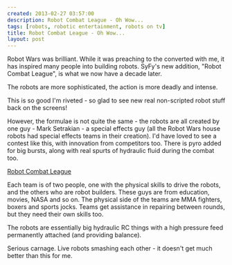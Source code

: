 ```yaml
---
created: 2013-02-27 03:57:00
description: Robot Combat League - Oh Wow...
tags: [robots, robotic entertainment, robots on tv]
title: Robot Combat League - Oh Wow...
layout: post
---
```

Robot Wars was brilliant. While it was preaching to the converted with me, it has inspired many people into building robots. SyFy's new addition, "Robot Combat League", is what we now have a decade later.

The robots are more sophisticated, the action is more deadly and intense.

This is so good I'm riveted - so glad to see new real non-scripted robot stuff back on the screens!

However, the formulae is not quite the same - the robots are all created by one guy - Mark Setrakian - a special effects guy (all the Robot Wars house robots had special effects teams in their creation). I'd have loved to see a contest like this, with innovation from competitors too. There is pyro added for big bursts, along with real spurts of hydraulic fluid during the combat too.

[Robot Combat League](http://www.syfy.com/robotcombatleague)

Each team is of two people, one with the physical skills to drive the robots, and the others who are robot builders. These guys are from education, movies, NASA and so on. The physical side of the teams are MMA fighters, boxers and sports jocks. Teams get assistance in repairing between rounds, but they need their own skills too.

The robots are essentially big hydraulic RC things with a high pressure feed permanently attached (and providing balance).

Serious carnage. Live robots smashing each other - it doesn't get much better than this for me.
